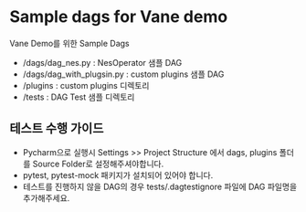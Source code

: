 # Sample dags for Vane demo

Vane Demo를 위한 Sample Dags
- /dags/dag_nes.py :    NesOperator 샘플 DAG
- /dags/dag_with_plugsin.py :    custom plugins 샘플 DAG
- /plugins :    custom plugins 디렉토리
- /tests :    DAG Test 샘플 디렉토리

## 테스트 수행 가이드
- Pycharm으로 실행시 Settings >> Project Structure 에서 dags, plugins 폴더를 Source Folder로 설정해주셔야합니다.
- pytest, pytest-mock 패키지가 설치되어 있어야 합니다.
- 테스트를 진행하지 않을 DAG의 경우 tests/.dagtestignore 파일에 DAG 파일명을 추가해주세요.